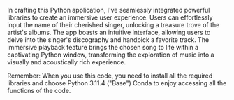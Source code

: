 In crafting this Python application, I've seamlessly integrated powerful libraries to create an immersive user experience. Users can effortlessly input the name of their cherished singer, unlocking a treasure trove of the artist's albums. The app boasts an intuitive interface, allowing users to delve into the singer's discography and handpick a favorite track. The immersive playback feature brings the chosen song to life within a captivating Python window, transforming the exploration of music into a visually and acoustically rich experience.


Remember:
  When you use this code, you need to install all the required libraries and choose Python 3.11.4 ("Base") Conda to enjoy accessing all the   functions of the code.
